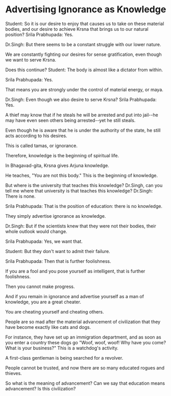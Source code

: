 # Advertising Ignorance as Knowledge

Student: So it is our desire to enjoy that causes us to take on these material bodies, and our desire to achieve Krsna that brings us to our natural position? Srila Prabhupada: Yes.

Dr.Singh: But there seems to be a constant struggle with our lower nature.

We are constantly fighting our desires for sense gratification, even though we want to serve Krsna.

Does this continue? Student: The body is almost like a dictator from within.

Srila Prabhupada: Yes.

That means you are strongly under the control of material energy, or maya.

Dr.Singh: Even though we also desire to serve Krsna? Srila Prabhupada: Yes.

A thief may know that if he steals he will be arrested and put into jail--he may have even seen others being arrested--yet he still steals.

Even though he is aware that he is under the authority of the state, he still acts according to his desires.

This is called tamas, or ignorance.

Therefore, knowledge is the beginning of spiritual life.

In Bhagavad-gita, Krsna gives Arjuna knowledge.

He teaches, "You are not this body." This is the beginning of knowledge.

But where is the university that teaches this knowledge? Dr.Singh, can you tell me where that university is that teaches this knowledge? Dr.Singh: There is none.

Srila Prabhupada: That is the position of education: there is no knowledge.

They simply advertise ignorance as knowledge.

Dr.Singh: But if the scientists knew that they were not their bodies, their whole outlook would change.

Srila Prabhupada: Yes, we want that.

Student: But they don't want to admit their failure.

Srila Prabhupada: Then that is further foolishness.

If you are a fool and you pose yourself as intelligent, that is further foolishness.

Then you cannot make progress.

And if you remain in ignorance and advertise yourself as a man of knowledge, you are a great cheater.

You are cheating yourself and cheating others.

People are so mad after the material advancement of civilization that they have become exactly like cats and dogs.

For instance, they have set up an immigration department, and as soon as you enter a country these dogs go "Woof, woof, woof! Why have you come? What is your business?" This is a watchdog's activity.

A first-class gentleman is being searched for a revolver.

People cannot be trusted, and now there are so many educated rogues and thieves.

So what is the meaning of advancement? Can we say that education means advancement? Is this civilization?


